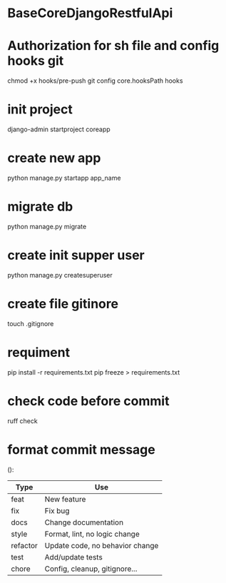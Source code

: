 # BaseCoreDjangoRestfulApi

# Authorization for sh file and config hooks git
chmod +x hooks/pre-push
git config core.hooksPath hooks

# init project
django-admin startproject coreapp

# create new app
python manage.py startapp app_name

# migrate db
python manage.py migrate

# create init supper user
python manage.py createsuperuser

# create file gitinore
touch .gitignore

# requiment
pip install -r requirements.txt
pip freeze > requirements.txt

# check code before commit
ruff check

# format commit message 
<type>(<scope>): <short description>

Type        | Use
------------|-----------------------------------------------------
feat        | New feature
fix         | Fix bug
docs        | Change documentation
style       | Format, lint, no logic change
refactor    | Update code, no behavior change
test        | Add/update tests
chore       | Config, cleanup, gitignore...
